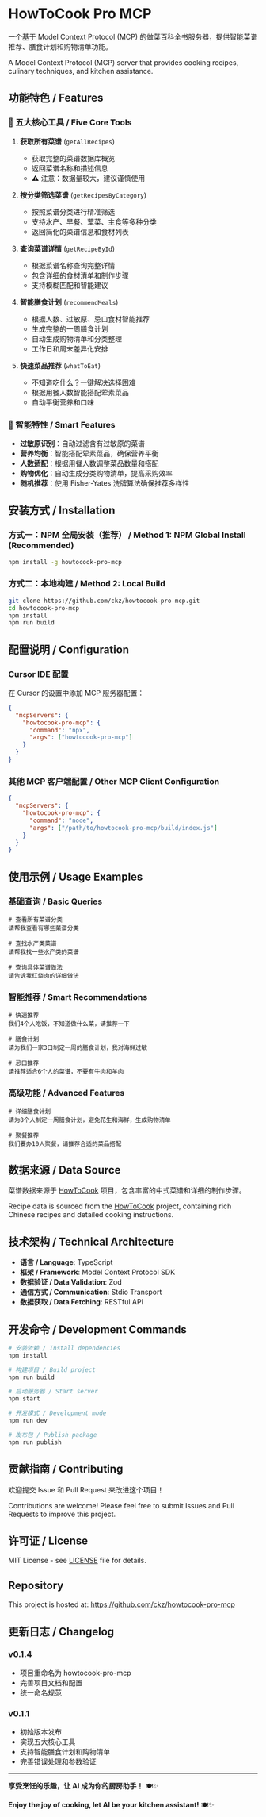 # HowToCook Pro MCP

一个基于 Model Context Protocol (MCP) 的做菜百科全书服务器，提供智能菜谱推荐、膳食计划和购物清单功能。

A Model Context Protocol (MCP) server that provides cooking recipes, culinary techniques, and kitchen assistance.

## 功能特色 / Features

### 🍳 五大核心工具 / Five Core Tools

1. **获取所有菜谱** (`getAllRecipes`)
   - 获取完整的菜谱数据库概览
   - 返回菜谱名称和描述信息
   - ⚠️ 注意：数据量较大，建议谨慎使用

2. **按分类筛选菜谱** (`getRecipesByCategory`)
   - 按照菜谱分类进行精准筛选
   - 支持水产、早餐、荤菜、主食等多种分类
   - 返回简化的菜谱信息和食材列表

3. **查询菜谱详情** (`getRecipeById`)
   - 根据菜谱名称查询完整详情
   - 包含详细的食材清单和制作步骤
   - 支持模糊匹配和智能建议

4. **智能膳食计划** (`recommendMeals`)
   - 根据人数、过敏原、忌口食材智能推荐
   - 生成完整的一周膳食计划
   - 自动生成购物清单和分类整理
   - 工作日和周末差异化安排

5. **快速菜品推荐** (`whatToEat`)
   - 不知道吃什么？一键解决选择困难
   - 根据用餐人数智能搭配荤素菜品
   - 自动平衡营养和口味

### 🎯 智能特性 / Smart Features

- **过敏原识别**：自动过滤含有过敏原的菜谱
- **营养均衡**：智能搭配荤素菜品，确保营养平衡
- **人数适配**：根据用餐人数调整菜品数量和搭配
- **购物优化**：自动生成分类购物清单，提高采购效率
- **随机推荐**：使用 Fisher-Yates 洗牌算法确保推荐多样性

## 安装方式 / Installation

### 方式一：NPM 全局安装（推荐） / Method 1: NPM Global Install (Recommended)

```bash
npm install -g howtocook-pro-mcp
```

### 方式二：本地构建 / Method 2: Local Build

```bash
git clone https://github.com/ckz/howtocook-pro-mcp.git
cd howtocook-pro-mcp
npm install
npm run build
```

## 配置说明 / Configuration

### Cursor IDE 配置

在 Cursor 的设置中添加 MCP 服务器配置：

```json
{
  "mcpServers": {
    "howtocook-pro-mcp": {
      "command": "npx",
      "args": ["howtocook-pro-mcp"]
    }
  }
}
```

### 其他 MCP 客户端配置 / Other MCP Client Configuration

```json
{
  "mcpServers": {
    "howtocook-pro-mcp": {
      "command": "node",
      "args": ["/path/to/howtocook-pro-mcp/build/index.js"]
    }
  }
}
```

## 使用示例 / Usage Examples

### 基础查询 / Basic Queries

```
# 查看所有菜谱分类
请帮我查看有哪些菜谱分类

# 查找水产类菜谱
请帮我找一些水产类的菜谱

# 查询具体菜谱做法
请告诉我红烧肉的详细做法
```

### 智能推荐 / Smart Recommendations

```
# 快速推荐
我们4个人吃饭，不知道做什么菜，请推荐一下

# 膳食计划
请为我们一家3口制定一周的膳食计划，我对海鲜过敏

# 忌口推荐
请推荐适合6个人的菜谱，不要有牛肉和羊肉
```

### 高级功能 / Advanced Features

```
# 详细膳食计划
请为8个人制定一周膳食计划，避免花生和海鲜，生成购物清单

# 聚餐推荐
我们要办10人聚餐，请推荐合适的菜品搭配
```

## 数据来源 / Data Source

菜谱数据来源于 [HowToCook](https://github.com/Anduin2017/HowToCook) 项目，包含丰富的中式菜谱和详细的制作步骤。

Recipe data is sourced from the [HowToCook](https://github.com/Anduin2017/HowToCook) project, containing rich Chinese recipes and detailed cooking instructions.

## 技术架构 / Technical Architecture

- **语言 / Language**: TypeScript
- **框架 / Framework**: Model Context Protocol SDK
- **数据验证 / Data Validation**: Zod
- **通信方式 / Communication**: Stdio Transport
- **数据获取 / Data Fetching**: RESTful API

## 开发命令 / Development Commands

```bash
# 安装依赖 / Install dependencies
npm install

# 构建项目 / Build project
npm run build

# 启动服务器 / Start server
npm start

# 开发模式 / Development mode
npm run dev

# 发布包 / Publish package
npm run publish
```

## 贡献指南 / Contributing

欢迎提交 Issue 和 Pull Request 来改进这个项目！

Contributions are welcome! Please feel free to submit Issues and Pull Requests to improve this project.

## 许可证 / License

MIT License - see [LICENSE](LICENSE) file for details.

## Repository

This project is hosted at: https://github.com/ckz/howtocook-pro-mcp

## 更新日志 / Changelog

### v0.1.4
- 项目重命名为 howtocook-pro-mcp
- 完善项目文档和配置
- 统一命名规范

### v0.1.1
- 初始版本发布
- 实现五大核心工具
- 支持智能膳食计划和购物清单
- 完善错误处理和参数验证

---

**享受烹饪的乐趣，让 AI 成为你的厨房助手！** 🍽️✨

**Enjoy the joy of cooking, let AI be your kitchen assistant!** 🍽️✨
